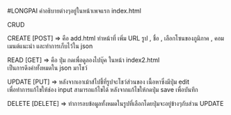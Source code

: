 #LONGPAI
  คำอธิบายต่างๆอยู่ในหน้าเพจแรก index.html

  CRUD

  CREATE [POST]  => คือ add.html ทำหน้าที่
                    เพิ่ม URL รูป , ชื่อ , เลือกโซนของภูมิภาค , คอมเมนต์แนะนำ
                    และทำการเก็บไว้ใน json

  READ [GET]     => คือ ปุ่ม กดเพื่อดูลองไปบุ๊ค ในหน้า index2.html    
                    เป็นการดึงค่าทั้งหมดใน json มาโชว์

  UPDATE [PUT]   => หลังจากเอาเม้าส์ไปชี้ที่รูปจะโชว์ส่วนของ เนื้อหาซึ่งมีปุ่ม edit    
                    เพื่อทำการแก้ไขให้ช่อง input สามารถแก้ไขได้ หลังจากแก้ไขให้กดปุ่ม save
                    เพื่อบันทึก

  DELETE [DELETE] => ทำการลบข้อมูลทั้งหมดในรูปที่เลือกโดยปุ่มจะอยู่ข้างๆกับส่วน UPDATE
